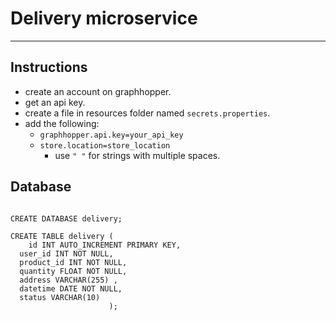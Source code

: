 # Delivery microservice

---

## Instructions
- create an account on graphhopper.
- get an api key.
- create a file in resources folder named `secrets.properties`.
- add the following:
  - `graphhopper.api.key=your_api_key`
  - `store.location=store_location`
    - use `" "` for strings with multiple spaces. 

## Database

```mysql

CREATE DATABASE delivery;

CREATE TABLE delivery (
    id INT AUTO_INCREMENT PRIMARY KEY,
  user_id INT NOT NULL,
  product_id INT NOT NULL,
  quantity FLOAT NOT NULL,
  address VARCHAR(255) ,
  datetime DATE NOT NULL,
  status VARCHAR(10)
                      );
```